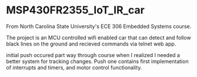 # MSP430FR2355_IoT_IR_car

From North Carolina State University's ECE 306 Embedded Systems course.

The project is an MCU controlled wifi enabled car that can detect and follow black lines on the ground and recieved commands via telnet web app.

initial push occured part way through course when I realized I needed a better system for tracking changes.
Push one contains first implementation of interrupts and timers, and motor control functionality.

